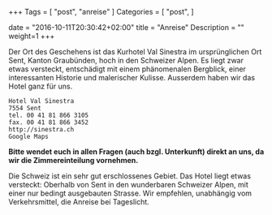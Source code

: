 +++
Tags = [
  "post", "anreise"
]
Categories = [
  "post",
]

date = "2016-10-11T20:30:42+02:00"
title = "Anreise"
Description = ""
weight=1
+++

Der Ort des Geschehens ist das Kurhotel Val Sinestra im ursprünglichen Ort Sent, Kanton Graubünden, hoch in den Schweizer Alpen. Es liegt zwar etwas versteckt, entschädigt mit einem phänomenalen Bergblick, einer interessanten Historie und malerischer Kulisse. Ausserdem haben wir das Hotel ganz für uns.

    Hotel Val Sinestra
    7554 Sent
    tel. 00 41 81 866 3105
    fax. 00 41 81 866 3452
    http://sinestra.ch
    Google Maps
	
__Bitte wendet euch in allen Fragen (auch bzgl. Unterkunft) direkt an uns, da wir die Zimmereinteilung vornehmen.__ 

Die Schweiz ist ein sehr gut erschlossenes Gebiet. Das Hotel liegt etwas versteckt: Oberhalb von Sent in den wunderbaren Schweizer Alpen, mit einer nur bedingt ausgebauten Strasse. Wir empfehlen, unabhängig vom Verkehrsmittel, die Anreise bei Tageslicht. 